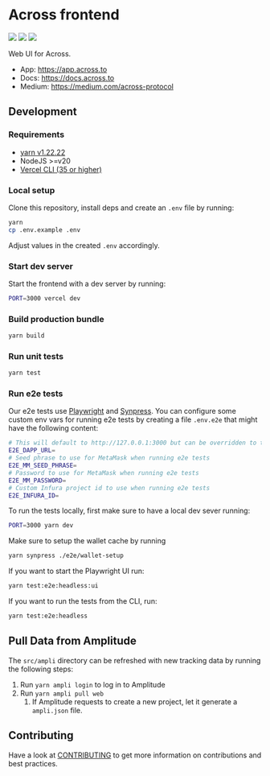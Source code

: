 # Across frontend

<a href="https://discord.across.to" target="_blank" rel="noreferrer">![](https://img.shields.io/badge/Chat%20on-Discord-%235766f2)</a>
<a href="https://forum.across.to/" target="_blank" rel="noreferrer">![](https://img.shields.io/discourse/status?server=https%3A%2F%2Fforum.across.to%2F)</a>
<a href="https://twitter.com/AcrossProtocol/" target="_blank" rel="noreferrer">![](https://img.shields.io/twitter/follow/AcrossProtocol?style=social)</a>

Web UI for Across.

- App: <https://app.across.to>
- Docs: <https://docs.across.to>
- Medium: <https://medium.com/across-protocol>

## Development

### Requirements

- [yarn v1.22.22](https://classic.yarnpkg.com/en/docs/install)
- NodeJS >=v20
- [Vercel CLI (35 or higher)](https://vercel.com/docs/cli)

### Local setup

Clone this repository, install deps and create an `.env` file by running:

```bash
yarn
cp .env.example .env
```

Adjust values in the created `.env` accordingly.

### Start dev server

Start the frontend with a dev server by running:

```bash
PORT=3000 vercel dev
```

### Build production bundle

```bash
yarn build
```

### Run unit tests

```bash
yarn test
```

### Run e2e tests

Our e2e tests use [Playwright](https://playwright.dev/) and [Synpress](https://synpress.io/). You can configure some custom env vars for running e2e tests by creating a file `.env.e2e` that might have the following content:

```bash
# This will default to http://127.0.0.1:3000 but can be overridden to target a different deployment
E2E_DAPP_URL=
# Seed phrase to use for MetaMask when running e2e tests
E2E_MM_SEED_PHRASE=
# Password to use for MetaMask when running e2e tests
E2E_MM_PASSWORD=
# Custom Infura project id to use when running e2e tests
E2E_INFURA_ID=
```

To run the tests locally, first make sure to have a local dev sever running:

```bash
PORT=3000 yarn dev
```

Make sure to setup the wallet cache by running

```bash
yarn synpress ./e2e/wallet-setup
```

If you want to start the Playwright UI run:

```bash
yarn test:e2e:headless:ui
```

If you want to run the tests from the CLI, run:

```bash
yarn test:e2e:headless
```

## Pull Data from Amplitude

The `src/ampli` directory can be refreshed with new tracking data by running the following steps:

1. Run `yarn ampli login` to log in to Amplitude
2. Run `yarn ampli pull web`
   1. If Amplitude requests to create a new project, let it generate a `ampli.json` file.

## Contributing

Have a look at [CONTRIBUTING](./CONTRIBUTING.md) to get more information on contributions and best practices.
